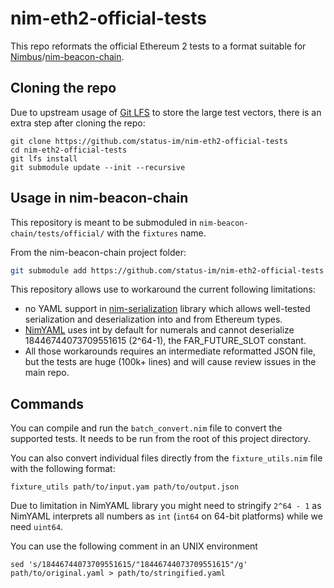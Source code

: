 # nim-eth2-official-tests

This repo reformats the official Ethereum 2 tests to a format suitable for [Nimbus](https://github.com/status-im/nimbus)/[nim-beacon-chain](https://github.com/status-im/nim-beacon-chain).

## Cloning the repo

Due to upstream usage of [Git LFS](https://git-lfs.github.com) to store the large test vectors,
there is an extra step after cloning the repo:

```
git clone https://github.com/status-im/nim-eth2-official-tests
cd nim-eth2-official-tests
git lfs install
git submodule update --init --recursive
```

## Usage in nim-beacon-chain

This repository is meant to be submoduled in `nim-beacon-chain/tests/official/` with the `fixtures` name.

From the nim-beacon-chain project folder:

```sh
git submodule add https://github.com/status-im/nim-eth2-official-tests ./tests/official/fixtures
```


This repository allows use to workaround the current following limitations:
  - no YAML support in [nim-serialization](https://github.com/status-im/nim-serialization) library
    which allows well-tested serialization and deserialization into and from Ethereum types.
  - [NimYAML](https://nimyaml.org) uses int by default for numerals and cannot deserialize
    18446744073709551615 (2^64-1), the FAR_FUTURE_SLOT constant.
  - All those workarounds requires an intermediate reformatted JSON file, but the tests are huge (100k+ lines)
    and will cause review issues in the main repo.

## Commands

You can compile and run the `batch_convert.nim` file to convert the supported tests.
It needs to be run from the root of this project directory.

You can also convert individual files directly from the `fixture_utils.nim` file with the following format:
```
fixture_utils path/to/input.yam path/to/output.json
```

Due to limitation in NimYAML library you might need to stringify `2^64 - 1` as NimYAML interprets
all numbers as `int` (`int64` on 64-bit platforms) while we need `uint64`.

You can use the following comment in an UNIX environment
```
sed 's/18446744073709551615/"18446744073709551615"/g' path/to/original.yaml > path/to/stringified.yaml
```
